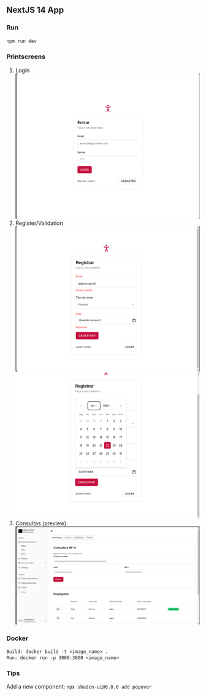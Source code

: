 ## NextJS 14 App

### Run

```bash
npm run dev
```

### Printscreens

1. Login
   ![LoginPage](image.png)
2. Register/Validation
   ![alt text](image-1.png)
   ![alt text](image-2.png)
3. Consultas (preview)
   ![alt text](image-3.png)

### Docker

```
Build: docker build -t <image_name> .
Run: docker run -p 3000:3000 <image_name>
```

### Tips

Add a new component: `npx shadcn-ui@0.8.0 add popover`
